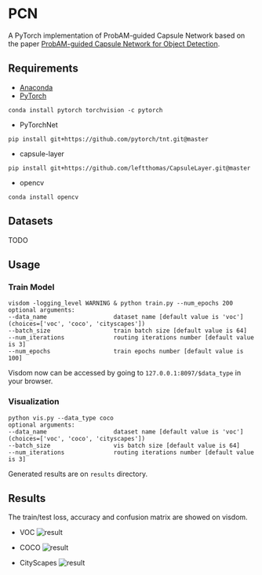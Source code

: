 # PCN
A PyTorch implementation of ProbAM-guided Capsule Network based on the paper [ProbAM-guided Capsule Network for Object Detection]().

## Requirements
- [Anaconda](https://www.anaconda.com/download/)
- [PyTorch](https://pytorch.org)
```
conda install pytorch torchvision -c pytorch
```
- PyTorchNet
```
pip install git+https://github.com/pytorch/tnt.git@master
```
- capsule-layer
```
pip install git+https://github.com/leftthomas/CapsuleLayer.git@master
```
- opencv
```
conda install opencv
```

## Datasets
TODO

## Usage
### Train Model
```
visdom -logging_level WARNING & python train.py --num_epochs 200
optional arguments:
--data_name                   dataset name [default value is 'voc'](choices=['voc', 'coco', 'cityscapes'])
--batch_size                  train batch size [default value is 64]
--num_iterations              routing iterations number [default value is 3]
--num_epochs                  train epochs number [default value is 100]
```
Visdom now can be accessed by going to `127.0.0.1:8097/$data_type` in your browser.

### Visualization
```
python vis.py --data_type coco
optional arguments:
--data_name                   dataset name [default value is 'voc'](choices=['voc', 'coco', 'cityscapes'])
--batch_size                  vis batch size [default value is 64]
--num_iterations              routing iterations number [default value is 3]
```
Generated results are on `results` directory.

## Results
The train/test loss, accuracy and confusion matrix are showed on visdom.

- VOC
![result](results/voc.png)

- COCO
![result](results/coco.png)

- CityScapes
![result](results/scityscapses.png)
